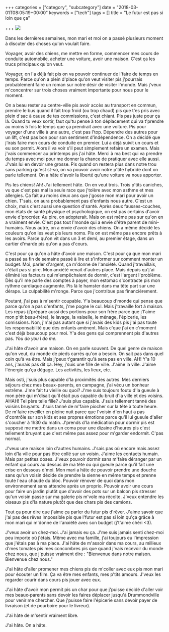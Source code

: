 +++
categories = ["category", "subcategory"]
date = "2018-03-01T08:05:19+00:00"
keywords = ["tech"]
tags = []
title = "Le futur est pas si loin que ça"

+++
![](/uploads/2018/03/01/depositphotos_37392467-stock-photo-alone-small-house-at-the.jpg)

Dans les dernières semaines, mon mari et moi on a passé plusieurs moment à discuter des choses qu'on voulait faire.

Voyager, avoir des chiens, me mettre en forme, commencer mes cours de conduite automobile, acheter une voiture, avoir une maison. C'est ça les trucs principaux qu'on veut.

Voyager, on l'a déjà fait pis on va pouvoir continuer de l'faire de temps en temps. Parce qu'on a plein d'place qu'on veut visiter pis j'pourrais probablement faire un roman sur notre désir de visiter l'monde. Mais j'veux m'concentrer sur trois choses vraiment importante pour nous pour le moment.

On a beau rester au centre-ville pis avoir accès au transport en commun, prendre le bus quand il fait trop froid (ou trop chaud) pis que t'es pris avec plein d'sac à cause de tes commissions, c'est chiant. Pis pas juste pour ça là. Quand tu veux sortir, faut qu'tu pense à ton déplacement qui va t'prendre au moins 5 fois le temps que ça prendrait avec une voiture. Pis pour voyager d'une ville à une autre, c'est pas l'top. Dépendre des autres pour un lift, c'est pas bon pour son sentiment d'indépendence. On a décidé que j'irais faire mon cours de conduite en premier. Lui a déjà suivit un cours et eu son permit. Alors il va voir s'il peut simplement refaire un examen. Mais j'vais commencer au printemps pis j'ai hâte. Merci à ma best qui va prendre du temps avec moi pour me donner la chance de pratiquer avec elle aussi. J'vais lui en devoir une grosse. Pis quand on restera plus dans notre trou sans parking qu'est st-so, on va pouvoir avoir notre p'tite hybride dont on parle tellement. On a hâte d'avoir la liberté qu'une voiture va nous apporter. 

Pis les chiens! Ah! J'ai tellement hâte. On en veut trois. Trois p'tits caniches, vu que c'est pas mal  la seule race que j'tolère avec mon asthme et mes allergies. Ça fait au moins deux ans que j'gosse mon mari pour avoir un chien. T'sais, on aura probablement pas d'enfants nous autre. C'est un choix, mais c'est aussi une question d'santé. Après deux fausses-couches, mon états de santé physique et psychologique, on est pas certains d'avoir envie d'procréer. Au pire, on adopterait. Mais on est même pas sur qu'on en a vraiment envie. C'est pas tout l'monde qui a envie d'être parent de mini-humains. Nous autre, on a envie d'avoir des chiens. On a même décidé les couleurs qu'on les veut pis leurs noms. Pis on est même pas encore prêts à les avoirs. Parce qu'on vit dans un 3 et demi, au premier étage, dans un cartier d'marde pis qu'on a pas d'cours.

C'est pour ça qu'on a hâte d'avoir une maison. C'est pour ça que mon mari a passé sa fin de semaine passé à lire et s'informer sur comment monter un budget. Moi, parler d'argent, ça m'donne de l'anxiété. Quand j'travaillais, c'était pas si pire. Mon anxiété venait d'autres place. Mais depuis qu'j'ai éliminé les facteurs qui m'empêchaient de dormir, c'est l'argent l'problème. Dès qu'il me parle des comptes à payer, mon estomac s'contracte pis mon rythme cardiaque augmente. Pis là le hamster dans ma tête part sur une dérape. La culpabilité m'ronge. Parce que j'contribue pas financièrement. 

Poutant, j'ai pas à m'sentir coupable. Y'a beaucoup d'monde qui pense que parce qu'on a pas d'enfants, j'me pogne le cul. Mais j'travaille fort à maison. Les repas (j'prépare aussi des portions pour son frère parce que j'l'aime mon p'tit beau-frère), le lavage, la vaiselle, le ménage, l'épicerie, les comissions. Non, j'n'ai pas autant que si j'avais des kids pis j'ai pas toute les responsabilité que des enfants amènent. Mais c'que j'ai en c'moment c'est déjà beaucoup pour moi. Y'a des gens qui comprennent pis d'autres pas. _You do you I do me._

J'ai hâte d'avoir une maison. On en parle souvent. De quel genre de maison qu'on veut, du monde de pieds carrés qu'on a besoin. On sait pas dans quel coin qu'à va être. Mais j'peux t'garantir qu'à sera pas en ville. AH! Y'a 10 ans, j'aurais pas dit ça. Hey, j'suis une fille de ville. J'aime la ville. J'aime l'énergie qu'ça dégage. Les activités, les lieux, etc. 

Mais osti, j'suis plus capable d'la proximités des autres. Mes derniers séjours chez mes beaux-parents, en campagne, j'ai vécu un bonheur extrême. J'me fait tu vieille ou quoi? J'me suis toujours foutu d'la gueule à mon père qui m'disait qu'il était pus capable du bruit d'la ville et des voisins. AHAH! Tel père telle fille? J'suis plus capable. J'suis tellement tanné des voisins bruyants. J'suis tanné de m'faire piocher sur la tête à toute heure. De m'faire réveiller en pleine nuit parce que l'voisin d'en haut a pas d'contrôle sur son kids et ses propres émotions parce qu'il lui gueule d'aller s'coucher à 1h30 du matin. J'prends d'la médication pour dormir pis est supposé me mettre dans un coma pour une dizaine d'heures pis c'est tellement bruyant que c'est même pas assez pour m'garder endormit. C'pas normal.

J'veux une maison loin d'autres humains. J'sais pas où encore mais assez loin d'la ville pour pas être collé sur un voisin. J'aime les contacts humain. Mais par petites doses. J'veux pouvoir dormir sans m'faire déranger par un enfant qui cours au dessus de ma tête ou qui gueule parce qu'il fait une crise en dessous d'moi. Mon mari a hâte de pouvoir prendre une douche sans qu'un voisin décide de prendre la sienne en même temps et prenne toute l'eau chaude du bloc. Pouvoir rénover de quoi dans mon environnement sans attendre après un proprio. Pouvoir avoir une cours pour faire un jardin plutôt que d'avoir des pots sur un balcon pis stresser qu'un voisin passe sur ma galerie pis m'vole ma récolte. J'veux entendre les oiseaux pis d'la nature plutôt que des chars pis des camions. 

Tout ça pour dire que j'aime ça parler du futur pis d'rêver. J'aime savoir que j'ai pas des rêves impossible pis que l'futur est pas si loin qu'ça grâce à mon mari qui m'donne de l'anxiété avec son budget (j't'aime chéri <3). 

J'veux avoir un chez-moi. J'ai jamais eu ça. J'me suis jamais senti chez-moi peu importe où j'étais. Même avec ma famille, j'ai toujours eu l'impression que j'étais pas à ma place. J'ai hâte de m'assoir dans ma cours, au millieux d'mes tomates pis mes concombres pis que quand j'vais recevoir du monde chez nous, que j'puisse vraiment dire : "Bienvenue dans notre maison. Bienvenue chez nous."

J'ai hâte d'aller promener mes chiens pis de m'coller avec eux pis mon mari pour écouter un film. Ça va être mes enfants, mes p'tits amours. J'veux les regarder courir dans cours pis jouer avec eux.

J'ai hâte d'avoir mon permit pis un char pour que j'puisse décidé d'aller voir mes beaux-parents sans devoir les faires déplacer jusqu'à Drummondville pour venir me chercher. Que j'puisse faire l'épicerie sans devoir payer de livraison (et de pourboire pour le livreur). 

J'ai hâte de m'sentir vraiment libre.

J'ai hâte. On a hâte. 